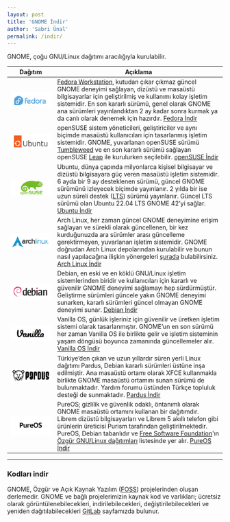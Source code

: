 ```yaml
---
layout: post
title: 'GNOME İndir'
author: 'Sabri Ünal'
permalink: /indir/
---
```


GNOME, çoğu GNU/Linux dağıtımı aracılığıyla kurulabilir.

|Dağıtım|Açıklama|
|---|---|
| ![](/media/2023/04/DistroLogo-Fedora.png) | [Fedora Workstation](https://fedoraproject.org/workstation/), kutudan çıkar çıkmaz güncel GNOME deneyimi sağlayan, dizüstü ve masaüstü bilgisayarlar için geliştirilmiş ve kullanımı kolay işletim sistemidir. En son kararlı sürümü, genel olarak GNOME ana sürümleri yayınlandıktan 2 ay kadar sonra kurmak ya da canlı olarak denemek için hazırdır. [Fedora İndir](https://fedoraproject.org/workstation/download/) |
| ![](/media/2023/04/DistroLogo-Ubuntu.png) | openSUSE sistem yöneticileri, geliştiriciler ve aynı biçimde masaüstü kullanıcıları için tasarlanmış işletim sistemidir. GNOME, yuvarlanan openSUSE sürümü [Tumbleweed](https://www.opensuse.org/#Tumbleweed) ve en son kararlı sürümü sağlayan openSUSE [Leap](https://www.opensuse.org/#Leap) ile kurulurken seçilebilir. [openSUSE İndir](https://get.opensuse.org/tumbleweed/) |
| ![](/media/2023/04/DistroLogo-openSUSE.png) | Ubuntu, dünya çapında milyonlarca kişisel bilgisayar ve dizüstü bilgisayara güç veren masaüstü işletim sistemidir. 6 ayda bir 9 ay desteklenen sürümü, güncel GNOME sürümünü izleyecek biçimde yayınlanır. 2 yılda bir ise uzun süreli destek ([LTS](https://ubuntu.com/blog/what-is-an-ubuntu-lts-release)) sürümü yayınlanır. Güncel LTS sürümü olan Ubuntu 22.04 LTS GNOME 42’yi sağlar. [Ubuntu İndir](https://ubuntu.com/download/desktop) |
| ![](/media/2023/04/DistroLogo-Arch.png) | Arch Linux, her zaman güncel GNOME deneyimine erişim sağlayan ve sürekli olarak güncellenen, bir kez kurduğunuzda ara sürümler arası güncelleme gerektirmeyen, yuvarlanan işletim sistemidir. GNOME doğrudan Arch Linux depolarından kurulabilir ve bunun nasıl yapılacağına ilişkin yönergeleri [şurada](https://wiki.archlinux.org/title/GNOME) bulabilirsiniz. [Arch Linux İndir](https://archlinux.org/download/) |
| ![](/media/2023/04/DistroLogo-Debian.png) | Debian, en eski ve en köklü GNU/Linux işletim sistemlerinden biridir ve kullanıcıları için kararlı ve güvenilir GNOME deneyimi sağlamayı hep sürdürmüştür. Geliştirme sürümleri güncele yakın GNOME deneyimi sunarken, kararlı sürümleri güncel olmayan GNOME deneyimi sunar. [Debian İndir](https://www.debian.org/download) |
| ![](/media/2023/04/DistroLogo-Vanilla.png) | Vanilla OS, günlük işleriniz için güvenilir ve üretken işletim sistemi olarak tasarlanmıştır. GNOME’un en son sürümü her zaman Vanilla OS ile birlikte gelir ve işletim sisteminin yaşam döngüsü boyunca zamanında güncellemeler alır.  [Vanilla OS İndir](https://github.com/Vanilla-OS/os/releases) |
| ![](/media/2023/04/DistroLogo-Pardus.png) | Türkiye’den çıkan ve uzun yıllardır süren yerli Linux dağıtımı Pardus, Debian kararlı sürümleri üstüne inşa edilmiştir. Ana masaüstü ortamı olarak XFCE kullanmakla birlikte GNOME masaüstü ortamını sunan sürümü de bulunmaktadır. Yardım forumu üstünden Türkçe topluluk desteği de sunmaktadır. [Pardus İndir](https://www.pardus.org.tr/surumler/) |
| ![](/media/2023/04/DistroLogo-PureOS.png) | PureOS; gizlilik ve güvenlik odaklı, öntanımlı olarak GNOME masaüstü ortamını kullanan bir dağıtımdır. Librem dizüstü bilgisayarları ve Librem 5 akıllı telefon gibi ürünlerin üreticisi Purism tarafından geliştirilmektedir. PureOS, Debian tabanlıdır ve [Free Software Foundation](https://www.fsf.org/)'ın [Özgür GNU/Linux dağıtımları](https://www.gnu.org/distros/free-distros.tr.html) listesinde yer alır. [PureOS İndir](https://pureos.net/download/) |

---

### Kodları indir

GNOME, Özgür ve Açık Kaynak Yazılım ([FOSS](http://www.gnu.org/philosophy/free-sw.html)) projelerinden oluşan derlemedir. GNOME ve bağlı projelerimizin kaynak kod ve varlıkları; ücretsiz olarak görüntülenebilecekleri, indirilebilecekleri, değiştirilebilecekleri ve yeniden dağıtılabilecekleri [GitLab](https://gitlab.gnome.org/explore/groups) sayfamızda bulunur.
